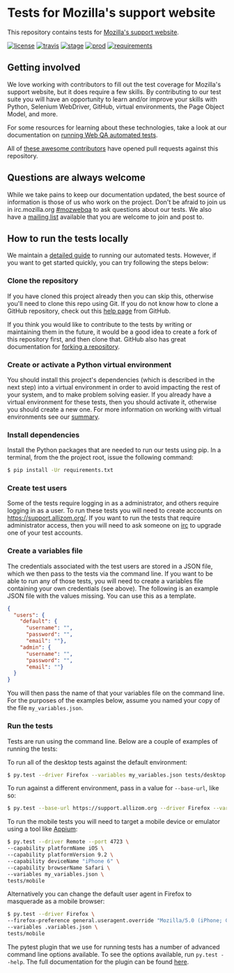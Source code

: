 # Tests for Mozilla's support website
This repository contains tests for [Mozilla's support website](https://support.mozilla.org/).

[![license](https://img.shields.io/badge/license-MPL%202.0-blue.svg)](https://github.com/mozilla/sumo-tests/blob/master/LICENSE)
[![travis](https://img.shields.io/travis/mozilla/sumo-tests.svg?label=travis)](http://travis-ci.org/mozilla/sumo-tests/)
[![stage](https://img.shields.io/jenkins/s/https/webqa-ci.mozilla.com/sumo.stage.svg?label=stage)](https://webqa-ci.mozilla.com/job/sumo.stage/)
[![prod](https://img.shields.io/jenkins/s/https/webqa-ci.mozilla.com/sumo.prod.svg?label=prod)](https://webqa-ci.mozilla.com/job/sumo.prod/)
[![requirements](https://img.shields.io/requires/github/mozilla/sumo-tests.svg)](https://requires.io/github/mozilla/sumo-tests/requirements/?branch=master)

## Getting involved
We love working with contributors to fill out the test coverage for Mozilla's
support website, but it does require a few skills. By contributing to our test
suite you will have an opportunity to learn and/or improve your skills with
Python, Selenium WebDriver, GitHub, virtual environments, the Page Object
Model, and more.

For some resources for learning about these technologies, take a look at our
documentation on [running Web QA automated tests][running-tests].

All of [these awesome contributors][contributors] have opened pull requests
against this repository.

## Questions are always welcome
While we take pains to keep our documentation updated, the best source of
information is those of us who work on the project. Don't be afraid to join us
in irc.mozilla.org [#mozwebqa][irc] to ask questions about our tests. We also
have a [mailing list][list] available that you are welcome to join and post to.

## How to run the tests locally
We maintain a [detailed guide][running-tests] to running our automated tests.
However, if you want to get started quickly, you can try following the steps
below:

### Clone the repository
If you have cloned this project already then you can skip this, otherwise you'll
need to clone this repo using Git. If you do not know how to clone a GitHub
repository, check out this [help page][git-clone] from GitHub.

If you think you would like to contribute to the tests by writing or maintaining
them in the future, it would be a good idea to create a fork of this repository
first, and then clone that. GitHub also has great documentation for
[forking a repository][git-fork].

### Create or activate a Python virtual environment
You should install this project's dependencies (which is described in the next
step) into a virtual environment in order to avoid impacting the rest of your
system, and to make problem solving easier. If you already have a virtual
environment for these tests, then you should activate it, otherwise you should
create a new one. For more information on working with virtual environments see
our [summary][virtualenv].

### Install dependencies
Install the Python packages that are needed to run our tests using pip. In a
terminal, from the the project root, issue the following command:

```bash
$ pip install -Ur requirements.txt
```

### Create test users

Some of the tests require logging in as a administrator, and others require
logging in as a user. To run these tests you will need to create accounts on
https://support.allizom.org/. If you want to run the tests that require
administrator access, then you will need to ask someone on [irc][irc] to
upgrade one of your test accounts.

### Create a variables file
The credentials associated with the test users are stored in a JSON file, which
we then pass to the tests via the command line. If you want to be able to run
any of those tests, you will need to create a variables file containing your
own credentials (see above). The following is an example JSON file with the
values missing. You can use this as a template.

```json
{
  "users": {
    "default": {
      "username": "",
      "password": "",
      "email": ""},
    "admin": {
      "username": "",
      "password": "",
      "email": ""}
  }
}
```



You will then pass the name of that your variables file on the command line.
For the purposes of the examples below, assume you named your copy of the file
`my_variables.json`.

### Run the tests
Tests are run using the command line. Below are a couple of examples of running
the tests:

To run all of the desktop tests against the default environment:

```bash
$ py.test --driver Firefox --variables my_variables.json tests/desktop
```

To run against a different environment, pass in a value for `--base-url`, like so:

```bash
$ py.test --base-url https://support.allizom.org --driver Firefox --variables my_variables.json tests/desktop
```

To run the mobile tests you will need to target a mobile device or emulator
using a tool like [Appium][appium]:

```bash
$ py.test --driver Remote --port 4723 \
--capability platformName iOS \
--capability platformVersion 9.2 \
--capability deviceName "iPhone 6" \
--capability browserName Safari \
--variables my_variables.json \
tests/mobile
```

Alternatively you can change the default user agent in Firefox to masquerade
as a mobile browser:

```bash
$ py.test --driver Firefox \
--firefox-preference general.useragent.override "Mozilla/5.0 (iPhone; CPU iPhone OS 8_4_1 like Mac OS X) AppleWebKit/600.1.4 (KHTML, like Gecko) GSA/8.0.57838 Mobile/12H321 Safari/600.1.4" \
--variables .variables.json \
tests/mobile
```

The pytest plugin that we use for running tests has a number of advanced
command line options available. To see the options available, run
`py.test --help`. The full documentation for the plugin can be found
[here][pytest-selenium].

[contributors]: https://github.com/mozilla/sumo-tests/contributors
[git-clone]: https://help.github.com/articles/cloning-a-repository/
[git-fork]: https://help.github.com/articles/fork-a-repo/
[irc]: http://widget01.mibbit.com/?settings=1b10107157e79b08f2bf99a11f521973&server=irc.mozilla.org&channel=%23mozwebqa
[list]: https://mail.mozilla.org/listinfo/mozwebqa
[appium]: http://appium.io/
[pytest-selenium]: https://github.com/mozilla/pytest-selenium
[running-tests]: https://developer.mozilla.org/en-US/docs/Mozilla/QA/Running_Web_QA_automated_tests
[virtualenv]: https://wiki.mozilla.org/QA/Execution/Web_Testing/Automation/Virtual_Environments
